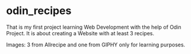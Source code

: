# odin_recipes

That is my first project learning Web Development with the help of Odin Project. It is about creating a Website with at least 3 recipes.

Images: 3 from Allrecipe and one from GIPHY only for learning purposes.